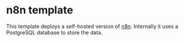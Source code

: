 # n8n template

This template deploys a self-hosted version of [n8n](https://n8n.io/). Internally it uses a PostgreSQL database to store the data.


